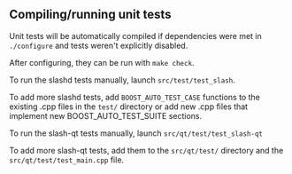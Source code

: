 Compiling/running unit tests
------------------------------------

Unit tests will be automatically compiled if dependencies were met in `./configure`
and tests weren't explicitly disabled.

After configuring, they can be run with `make check`.

To run the slashd tests manually, launch `src/test/test_slash`.

To add more slashd tests, add `BOOST_AUTO_TEST_CASE` functions to the existing
.cpp files in the `test/` directory or add new .cpp files that
implement new BOOST_AUTO_TEST_SUITE sections.

To run the slash-qt tests manually, launch `src/qt/test/test_slash-qt`

To add more slash-qt tests, add them to the `src/qt/test/` directory and
the `src/qt/test/test_main.cpp` file.
